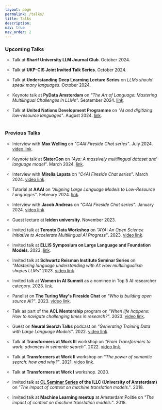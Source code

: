 ```yaml
---
layout: page
permalink: /talks/
title: Talks
description: 
nav: true
nav_order: 2
---
```




<section>
<h3>Upcoming Talks</h3>
<ul style="list-style-type:circle">

<li style="padding-bottom: 16px;"> Talk at <b>Sharif University LLM Journal Club</b>. October 2024. </li>

<li style="padding-bottom: 16px;"> Talk at <b>UKP-CIS Joint Invited Talk Series</b>. October 2024. </li>

<li style="padding-bottom: 16px;"> Talk at <b>Understanding Deep Learning Lecture Series</b> on <i>LLMs should speak many languages.</i> October 2024. </li>

<li style="padding-bottom: 16px;"> Keynote talk at <b>PyData Amsterdam</b> on <i>"The Art of Language: Mastering Multilingual Challenges in LLMs"</i>. September 2024. <a href="https://amsterdam.pydata.org/program/">link</a>. </li>

<li style="padding-bottom: 16px;">Talk at <b>United Nations Development Programme</b> on <i>"AI and digitizing low-resource languages"</i>. August 2024. <a href="https://x.com/UNDP">link</a>. </li>



</ul>
</section>


<section>
<h3>Previous Talks</h3>
<ul style="list-style-type:circle">

<li style="padding-bottom: 16px;"> Interview with <b>Max Welling</b> on <i>"C4AI Fireside Chat series"</i>. July 2024. <a href="https://www.youtube.com/watch?v=4I09wBeP-GI&list=PLLalUvky4CLLN4XmiJJ4dBBhqRKmkxRYk">video link</a>. </li>

<li style="padding-bottom: 16px;"> Keynote talk at <b>SlaterCon</b> on <i>"Aya: A massively multilingual dataset and language model"</i>. March 2024. <a href="https://slator.com/event/slatorcon-remote-march-2024/">link</a>. </li>

<li style="padding-bottom: 16px;"> Interview with <b>Mirella Lapata</b> on <i>"C4AI Fireside Chat series"</i>. March 2024. <a href="https://www.youtube.com/watch?v=6TS_ZetD3HY&list=PLLalUvky4CLLN4XmiJJ4dBBhqRKmkxRYk">video link</a>. </li>


<li style="padding-bottom: 16px;"> Tutorial at <b>AAAI</b> on <i>"Aligning Large Language Models to Low-Resource Languages"</i>. Febreury 2024. <a href="https://aaai.org/aaai-conference/aaai-24-tutorial-and-lab-list/#tq11">link</a>. </li>

<li style="padding-bottom: 16px;"> Interview with <b>Jacob Andreas</b> on <i>"C4AI Fireside Chat series"</i>. January 2024. <a href="https://www.youtube.com/watch?v=bAxqt5DybPE&list=PLLalUvky4CLLN4XmiJJ4dBBhqRKmkxRYk">video link</a>. </li>

<li style="padding-bottom: 16px;"> Guest lecture at <b>leiden university</b>. November 2023. </li>

<li style="padding-bottom: 16px;"> Invited talk at <b>Toronto Data Workshop</b> on <i>"AYA: An Open Science Initiative to Accelerate Multilingual AI Progress"</i>. 2023. <a href="https://www.youtube.com/watch?v=kVOKtJ8ZTgI">video link</a>. </li>

<li style="padding-bottom: 16px;"> Invited talk at <b>ELLIS Symposium on Large Language and Foundation Models</b>. 2023. <a href="https://sites.google.com/view/ellisfms2023/">link</a>. </li>

<li style="padding-bottom: 16px;"> Invited talk at <b>Schwartz Reisman Institute Seminar Series</b> on <i>"Mastering language understanding with AI: How multilingualism shapes LLMs"</i> 2023. <a href="https://www.youtube.com/watch?v=qTR2J7sNXK8">video link</a>. </li>

<li style="padding-bottom: 16px;"> Invited talk at <b>Women in AI Summit</b> as a nominee in Top 5 AI researcher category. 2023. <a href="https://womeninai.nl/2023/11/08/wai-summit-top-5-award-nominees/">link</a>. </li>

<li style="padding-bottom: 16px;"> Panelist on <b>The Turing Way's Fireside Chat</b> on <i>"Who is building open source AI?"</i>. 2023. <a href="https://www.youtube.com/watch?v=e8EBI1ocxt4">video link</a>. </li>

<li style="padding-bottom: 16px;"> Talk as part of the <b>ACL Mentorship</b> program on <i>"When life happens: How to navigate challenging times in research?"</i>. 2023. <a href="https://www.youtube.com/watch?v=g59P3YiqRxU">video link</a>. </li>

<li style="padding-bottom: 16px;"> Guest on <b>Neural Search Talks</b> podcast on <i>"Generating Training Data with Large Language Models"</i>. 2022. <a href="https://www.youtube.com/watch?v=MlxZI_bFD8U&t=2350s">video link</a>.</li>

<li style="padding-bottom: 16px;"> Talk at <b>Transformers at Work III</b> workshop on <i>"From Transformers to work: advances in semantic search"</i>. 2022. <a href="https://www.youtube.com/watch?v=iHjiW0kRy3s&list=PLqoeA19j2q9iV3VIlmu2rk7r247zjvUM9&index=3&t=5s">video link</a>.</li>

<li style="padding-bottom: 16px;"> Talk at <b>Transformers at Work II</b> workshop on <i>"The power of semantic search: how and why?"</i>. 2021. <a href="https://www.youtube.com/watch?v=a6JVtQIJFD8&list=PLqoeA19j2q9iV3VIlmu2rk7r247zjvUM9&index=12">video link</a>.</li>

<li style="padding-bottom: 16px;"> Talk at <b>Transformers at Work I</b> workshop. 2020. </li>

<li style="padding-bottom: 16px;"> Invited talk at <b><a href="https://projects.illc.uva.nl/LaCo/CLS/">CL Seminar Series</a> of the ILLC (University of Amsterdam)</b> on <i>"The impact of context on machine translation models."</i>. 2018. </li>

<li style="padding-bottom: 16px;"> Invited talk at <b>Machine Learning meetup</b> at Amsterdam Politie on <i>"The impact of context on machine translation models."</i>. 2018. </li>

</ul>
</section>

